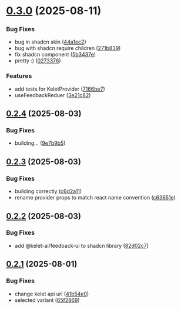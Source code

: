 # [0.3.0](https://github.com/kelet-ai/feedback-ui/compare/v0.2.4...v0.3.0) (2025-08-11)


### Bug Fixes

* bug in shadcn skin ([44a1ec2](https://github.com/kelet-ai/feedback-ui/commit/44a1ec21321be4a3ff037fa6699186449af447f0))
* bug with shadcn require children ([271b839](https://github.com/kelet-ai/feedback-ui/commit/271b83921a8ba626cdec6c9d0618c2e46546cfb8))
* fix shadcn component ([5b3437e](https://github.com/kelet-ai/feedback-ui/commit/5b3437ece5469a5b4d64372cfcb004f1cb306388))
* pretty :) ([0273376](https://github.com/kelet-ai/feedback-ui/commit/0273376573984624c819a67bd7b630b9be67df6c))


### Features

* add tests for KeletProvider ([7166be7](https://github.com/kelet-ai/feedback-ui/commit/7166be73ca7e8d254a92f7651a22f7f40363a15e))
* useFeedbackReduer ([3e21c82](https://github.com/kelet-ai/feedback-ui/commit/3e21c823c870e9675058dfdf128f4e0e74e2dff1))



## [0.2.4](https://github.com/kelet-ai/feedback-ui/compare/v0.2.3...v0.2.4) (2025-08-03)


### Bug Fixes

* building... ([9e7b9b5](https://github.com/kelet-ai/feedback-ui/commit/9e7b9b55687a8af527e902b4535f79a8c38cc053))



## [0.2.3](https://github.com/kelet-ai/feedback-ui/compare/v0.2.2...v0.2.3) (2025-08-03)


### Bug Fixes

* building correctly ([c6d2a11](https://github.com/kelet-ai/feedback-ui/commit/c6d2a119d2c6e34a4eb2d7972b7f7b42a66883ff))
* rename provider props to match react name convention ([c63651e](https://github.com/kelet-ai/feedback-ui/commit/c63651ec53e1a22cb9d9c4d5cc79957b7fc684e8))



## [0.2.2](https://github.com/kelet-ai/feedback-ui/compare/v0.2.1...v0.2.2) (2025-08-03)


### Bug Fixes

* add @kelet-ai/feedback-ui to shadcn library ([82d02c7](https://github.com/kelet-ai/feedback-ui/commit/82d02c70c60611e39067ec539a80989d0697e76c))



## [0.2.1](https://github.com/kelet-ai/feedback-ui/compare/v0.2.0...v0.2.1) (2025-08-01)


### Bug Fixes

* change kelet api url ([41b54e0](https://github.com/kelet-ai/feedback-ui/commit/41b54e098ad34a5449560a5fc49695abb61316db))
* selected variant ([65f2869](https://github.com/kelet-ai/feedback-ui/commit/65f286934caad5eb6428b69a4c056d0ce586a4e2))



